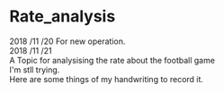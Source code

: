 # Rate_analysis
2018 /11 /20
For new operation.  
2018 /11 /21  
A Topic for analysising the rate about the football game  
I'm stll trying.  
Here are some things of my handwriting to record it.
